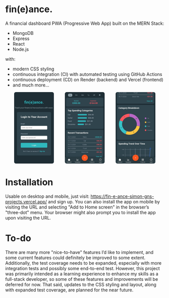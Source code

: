 # fin(e)ance.
A financial dashboard PWA (Progressive Web App) built on the MERN Stack:
- MongoDB
- Express
- React
- Node.js
  
with:
- modern CSS styling
- continuous integration (CI) with automated testing using GitHub Actions
- continuous deployment (CD) on Render (backend) and Vercel (frontend)
- and much more...


<p align="center">
  <img src="./client/images/LoginPage_round.png" alt="Dashboard preview" width="25%" />
  &nbsp; &nbsp; &nbsp; &nbsp;
  <img src="./client/images/Dashboard_1_round.png" alt="Dashboard preview" width="25%" />
  &nbsp; &nbsp; &nbsp; &nbsp;
  <img src="./client/images/Dashboard_2_round.png" alt="Dashboard preview" width="25%" />
</p>
  
# Installation
Usable on desktop and mobile, just visit: https://fin-e-ance-simon-gns-projects.vercel.app/ and sign up. You can also install the app on mobile by visiting the URL and selecting "Add to Home screen" in the browser’s "three-dot" menu. Your browser might also prompt you to install the app upon visiting the URL.

# To-do
There are many more "nice-to-have" features I’d like to implement, and some current features could definitely be improved to some extent. Additionally, the test coverage needs to be expanded, especially with more integration tests and possibly some end-to-end test. However, this project was primarily intended as a learning experience to enhance my skills as a full-stack developer, so some of these features and improvements will be deferred for now. That said, updates to the CSS styling and layout, along with expanded test coverage, are planned for the near future.
